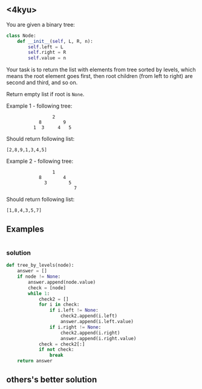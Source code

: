 ## <4kyu>

You are given a binary tree:

```python
class Node:
    def __init__(self, L, R, n):
        self.left = L
        self.right = R
        self.value = n
```

Your task is to return the list with elements from tree sorted by levels, which means the root element goes first, then root children (from left to right) are second and third, and so on.

Return empty list if root is `None`.

Example 1 - following tree:

```
                 2
            8        9
          1  3     4   5
```

Should return following list:

```
[2,8,9,1,3,4,5]
```

Example 2 - following tree:

```
                 1
            8        4
              3        5
                         7
```

Should return following list:

```
[1,8,4,3,5,7]
```

## Examples

```

```

### solution

```python
def tree_by_levels(node):
    answer = []
    if node != None:
        answer.append(node.value)
        check = [node]
        while 1:
            check2 = []
            for i in check:
                if i.left != None:
                    check2.append(i.left)
                    answer.append(i.left.value)
                if i.right != None:
                    check2.append(i.right)
                    answer.append(i.right.value)
            check = check2[:]
            if not check:
                break
    return answer
```

## others's better solution

```python

```

